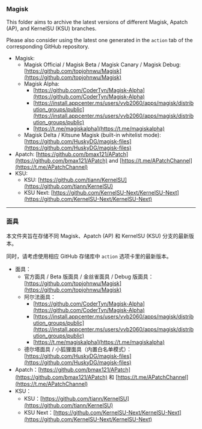 ### Magisk

This folder aims to archive the latest versions of different Magisk, Apatch (AP), and KernelSU (KSU) branches. 

Please also consider using the latest one generated in the ``action`` tab of the corresponding GitHub repository. 

- Magisk: 
  - Magisk Official / Magisk Beta / Magisk Canary / Magisk Debug: [https://github.com/topjohnwu/Magisk](https://github.com/topjohnwu/Magisk)
  - Magisk Alpha: 
    - [https://github.com/CoderTyn/Magisk-Alpha](https://github.com/CoderTyn/Magisk-Alpha)
    - [https://install.appcenter.ms/users/vvb2060/apps/magisk/distribution_groups/public](https://install.appcenter.ms/users/vvb2060/apps/magisk/distribution_groups/public)
    - [https://t.me/magiskalpha](https://t.me/magiskalpha)
  - Magisk Delta / Kitsune Magisk (built-in whitelist mode): [https://github.com/HuskyDG/magisk-files](https://github.com/HuskyDG/magisk-files)
- Apatch: [https://github.com/bmax121/APatch](https://github.com/bmax121/APatch) and [https://t.me/APatchChannel](https://t.me/APatchChannel)
- KSU: 
  - KSU: [https://github.com/tiann/KernelSU](https://github.com/tiann/KernelSU)
  - KSU Next: [https://github.com/KernelSU-Next/KernelSU-Next](https://github.com/KernelSU-Next/KernelSU-Next)

---

### 面具

本文件夹旨在存储不同 Magisk、Apatch (AP) 和 KernelSU (KSU) 分支的最新版本。

同时，请考虑使用相应 GitHub 存储库中 ``action`` 选项卡里的最新版本。

- 面具：
  - 官方面具 / Beta 版面具 / 金丝雀面具 / Debug 版面具：[https://github.com/topjohnwu/Magisk](https://github.com/topjohnwu/Magisk)
  - 阿尔法面具：
    - [https://github.com/CoderTyn/Magisk-Alpha](https://github.com/CoderTyn/Magisk-Alpha)
    - [https://install.appcenter.ms/users/vvb2060/apps/magisk/distribution_groups/public](https://install.appcenter.ms/users/vvb2060/apps/magisk/distribution_groups/public)
    - [https://t.me/magiskalpha](https://t.me/magiskalpha)
  - 德尔塔面具 / 小狐狸面具（内置白名单模式）：[https://github.com/HuskyDG/magisk-files](https://github.com/HuskyDG/magisk-files)
- Apatch：[https://github.com/bmax121/APatch](https://github.com/bmax121/APatch) 和 [https://t.me/APatchChannel](https://t.me/APatchChannel)
- KSU：
  - KSU：[https://github.com/tiann/KernelSU](https://github.com/tiann/KernelSU)
  - KSU Next：[https://github.com/KernelSU-Next/KernelSU-Next](https://github.com/KernelSU-Next/KernelSU-Next)
